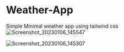 # Weather-App
Simple Minimal  weather app using tailwind css
![Screenshot_20230106_145547](https://user-images.githubusercontent.com/98267696/210971619-bd901a59-97ec-4caf-9c48-f3c0426a0db1.png)

![Screenshot_20230106_145307](https://user-images.githubusercontent.com/98267696/210971314-c8624455-e1c5-46f4-9c4b-93010b54824c.png)
